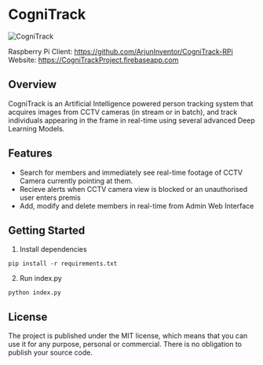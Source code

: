 # CogniTrack
![CogniTrack](https://cognitrackproject.firebaseapp.com/assets/hero.png)


Raspberry Pi Client: https://github.com/ArjunInventor/CogniTrack-RPi <br>
Website: https://CogniTrackProject.firebaseapp.com
## Overview
CogniTrack is an Artificial Intelligence powered person tracking system that acquires images from CCTV cameras (in stream or in batch), and track individuals appearing in the frame in real-time using several advanced Deep Learning Models. 

## Features
- Search for members and immediately see real-time footage of CCTV Camera currently pointing at them.
- Recieve alerts when CCTV camera view is blocked or an unauthorised user enters premis
- Add, modify and delete members in real-time from Admin Web Interface

## Getting Started
1. Install dependencies
```
pip install -r requirements.txt
```
2. Run index.py
```
python index.py
```
## License
The project is published under the MIT license, which means that you can use it for any purpose, personal or commercial. There is no obligation to publish your source code.
